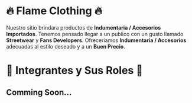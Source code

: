 # 🔥 Flame Clothing 🔥

Nuestro sitio brindara productos de **Indumentaria / Accesorios Importados**. 
Tenemos pensado llegar a un publico con un gusto llamado **Streetwear** y **Fans Developers**.
Ofreceriamos **Indumentaria / Accesorios** adecuadas al estilo deseado y a un **Buen Precio**.

# 👥 Integrantes y Sus Roles 👥

## Comming Soon... 